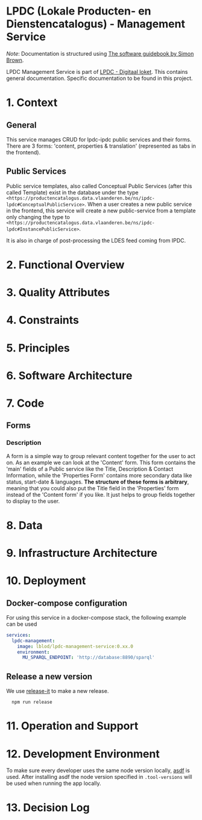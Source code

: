 # LPDC (Lokale Producten- en Dienstencatalogus) - Management Service

_Note_: Documentation is structured using [The software guidebook by Simon Brown](https://leanpub.com/documenting-software-architecture).

LPDC Management Service is part of [LPDC - Digitaal loket](https://github.com/lblod/app-lpdc-digitaal-loket/tree/development). This contains general documentation. Specific documentation to be found in this project.

# 1. Context

## General

This service manages CRUD for lpdc-ipdc public services and their forms. 
There are 3 forms: 'content, properties & translation' (represented as tabs in the frontend).

## Public Services

Public service templates, also called Conceptual Public Services (after this called Template) exist in the database under the type `<https://productencatalogus.data.vlaanderen.be/ns/ipdc-lpdc#ConceptualPublicService>`. 
When a user creates a new public service in the frontend, this service will create a new public-service from a template only changing the type to `<https://productencatalogus.data.vlaanderen.be/ns/ipdc-lpdc#InstancePublicService>`.

It is also in charge of post-processing the LDES feed coming from IPDC.

# 2. Functional Overview

# 3. Quality Attributes

# 4. Constraints

# 5. Principles

# 6. Software Architecture

# 7. Code

## Forms

### Description
A form is a simple way to group relevant content together for the user to act on. As an example we can look at the 'Content' form. This form contains the 'main' fields of a Public service like the Title, Description & Contact Information, while the 'Properties Form' contains more secondary data like status, start-date & languages. **The structure of these forms is arbitrary**, meaning that you could also put the Title field in the 'Properties' form instead of the 'Content form' if you like. It just helps to group fields together to display to the user.

# 8. Data

# 9. Infrastructure Architecture

# 10. Deployment

## Docker-compose configuration

For using this service in a docker-compose stack, the following example can be used

```yaml
services:
  lpdc-management:
    image: lblod/lpdc-management-service:0.xx.0
    environment:
      MU_SPARQL_ENDPOINT: 'http://database:8890/sparql'
```
## Release a new version
We use [release-it](https://github.com/release-it/release-it/tree/main) to make a new release.

```shell
  npm run release
```

# 11. Operation and Support

# 12. Development Environment

To make sure every developer uses the same node version locally, [asdf](https://asdf-vm.com/) is used.
After installing asdf the node version specified in `.tool-versions` will be used when running the app locally.

# 13. Decision Log

